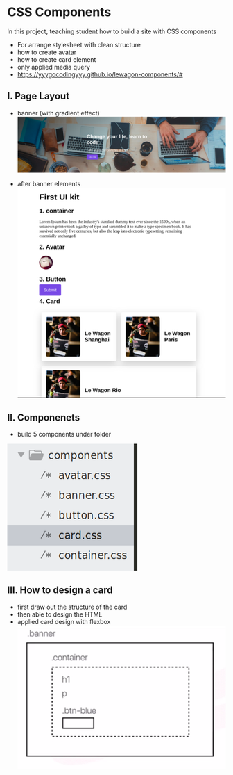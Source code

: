 # CSS Components
In this project, teaching student how to build a site with CSS components
* For arrange stylesheet with clean structure
* how to create avatar
* how to create card element
* only applied media query
* https://yyygocodingyyy.github.io/lewagon-components/#

## I. Page Layout
* banner (with gradient effect)
![alt tag](https://github.com/yyygocodingyyy/lewagon-components/blob/master/Screenshot%20from%202019-12-09%2005-04-06.png)

* after banner elements
![alt tag](https://github.com/yyygocodingyyy/lewagon-components/blob/master/Screenshot%20from%202019-12-09%2005-03-46.png)

## II. Componenets
* build 5 components under folder

![alt tag](https://github.com/yyygocodingyyy/lewagon-components/blob/master/Screenshot%20from%202019-12-09%2005-04-48.png)

## III. How to design a card
* first draw out the structure of the card
* then able to design the HTML 
* applied card design with flexbox
![alt tag](https://github.com/yyygocodingyyy/lewagon-components/blob/master/Screenshot%20from%202019-12-06%2021-00-57.png)







